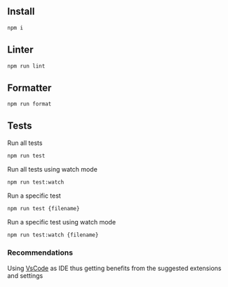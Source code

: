 ## Install

```bash
npm i
```

## Linter

```bash
npm run lint
```

## Formatter

```bash
npm run format
```

## Tests

Run all tests

```bash
npm run test
```

Run all tests using watch mode

```bash
npm run test:watch
```

Run a specific test

```bash
npm run test {filename}
```

Run a specific test using watch mode

```bash
npm run test:watch {filename}
```

### Recommendations

Using [VsCode](https://code.visualstudio.com/) as IDE thus getting benefits from the suggested extensions and settings
